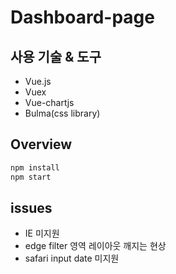 # Dashboard-page

## 사용 기술 & 도구
- Vue.js
- Vuex
- Vue-chartjs
- Bulma(css library)

## Overview
```bash
npm install
npm start
```

## issues
- IE 미지원
- edge filter 영역 레이아웃 깨지는 현상
- safari input date 미지원